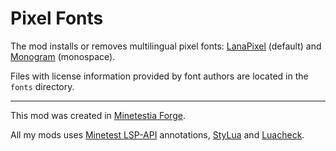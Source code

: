# Pixel Fonts

The mod installs or removes multilingual pixel fonts: [LanaPixel] (default) and
[Monogram] (monospace).

Files with license information provided by font authors are located
in the `fonts` directory.

---

This mod was created in [Minetestia Forge].

All my mods uses [Minetest LSP-API] annotations, [StyLua] and [Luacheck].

[LanaPixel]:
  https://opengameart.org/content/lanapixel-localization-friendly-pixel-font
[Monogram]: https://datagoblin.itch.io/monogram
[Minetestia Forge]: https://github.com/orgs/minetestia/repositories
[Minetest LSP-API]: https://github.com/minetest-toolkit/minetest-lsp-api
[StyLua]: https://github.com/JohnnyMorganz/StyLua
[Luacheck]: https://github.com/mpeterv/luacheck
